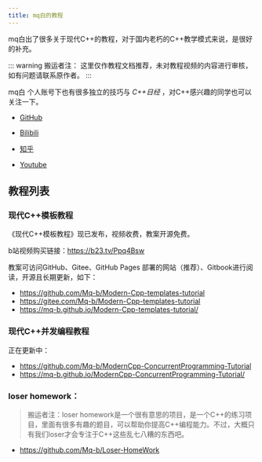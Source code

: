 ```yaml
---
title: mq白的教程
---
```


mq白出了很多关于现代C++的教程，对于国内老朽的C++教学模式来说，是很好的补充。

::: warning 搬运者注：
这里仅作教程文档推荐，未对教程视频的内容进行审核，如有问题请联系原作者。
:::

mq白 个人账号下也有很多独立的技巧与 *C++日经* ，对C++感兴趣的同学也可以关注一下。

- <HopeIcon icon="mdi:github"/> [GitHub](https://github.com/Mq-b)

- <HopeIcon icon="ant-design:bilibili-filled"/> [Bilibili](https://space.bilibili.com/1292761396/)

- <HopeIcon icon="ant-design:zhihu-outlined"/> [知乎](https://www.zhihu.com/people/o4ze4r)

- <HopeIcon icon="mdi:youtube"/> [Youtube](https://www.youtube.com/channel/UCey35Do4RGewqr-6EiaCJrg)


## 教程列表

### 现代C++模板教程

《现代C++模板教程》现已发布，视频收费，教案开源免费。

b站视频购买链接：https://b23.tv/Ppq4Bsw

教案可访问GitHub、Gitee、GitHub Pages 部署的网站（推荐）、Gitbook进行阅读，开源且长期更新，如下：
- https://github.com/Mq-b/Modern-Cpp-templates-tutorial
- https://gitee.com/Mq-b/Modern-Cpp-templates-tutorial
- https://mq-b.github.io/Modern-Cpp-templates-tutorial/

### 现代C++并发编程教程

正在更新中：
- https://github.com/Mq-b/ModernCpp-ConcurrentProgramming-Tutorial
- https://mq-b.github.io/ModernCpp-ConcurrentProgramming-Tutorial/

### loser homework：

> 搬运者注：loser homework是一个很有意思的项目，是一个C++的练习项目，里面有很多有趣的题目，可以帮助你提高C++编程能力。不过，大概只有我们loser才会专注于C++这些乱七八糟的东西吧。

- https://github.com/Mq-b/Loser-HomeWork

<DiscourseComments />
